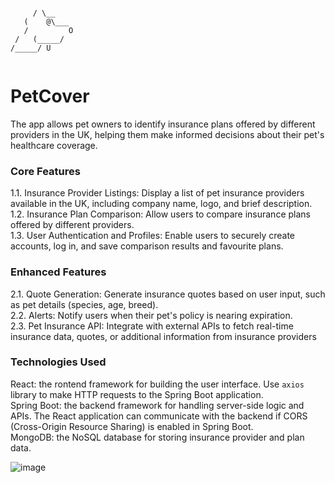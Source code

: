 ```

     / \__
   (    @\___
   /         O
 /   (_____/
/_____/ U


```


# PetCover

The app allows pet owners to identify insurance plans offered by different providers in the UK, helping them make informed decisions about their pet's healthcare coverage.

### Core Features
  1.1. Insurance Provider Listings: Display a list of pet insurance providers available in the UK, including company name, logo, and brief description.\
  1.2. Insurance Plan Comparison: Allow users to compare insurance plans offered by different providers.\
  1.3. User Authentication and Profiles: Enable users to securely create accounts, log in, and save comparison results and favourite plans.
  
### Enhanced Features
 2.1. Quote Generation: Generate insurance quotes based on user input, such as pet details (species, age, breed).\
 2.2. Alerts: Notify users when their pet's policy is nearing expiration.\
 2.3. Pet Insurance API: Integrate with external APIs to fetch real-time insurance data, quotes, or additional information from insurance providers

### Technologies Used
React: the rontend framework for building the user interface. Use ```axios``` library to make HTTP requests to the Spring Boot application.\
Spring Boot: the backend framework for handling server-side logic and APIs. The React application can communicate with the backend if CORS (Cross-Origin Resource Sharing) is enabled in Spring Boot.\
MongoDB: the NoSQL database for storing insurance provider and plan data.

![image](https://github.com/Cristina-Pat/pet-cover/assets/72979214/46af1974-27f5-4708-b937-6089db0e8df0)

